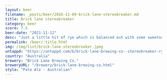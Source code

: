 ```yaml
---
layout: beer
filename: _posts/beer/2016-11-09-brick-lane-stereobreaker.md
title: Brick lane stereobreaker
category: beer
score: 7.5
beer-date: "2021-11-12"
desc: "Just a little hit of rye which is balanced out with some sweetness"
permalink: /beer/:title.html
img: /img/list/brick-lane-stereobreaker.jpeg
untappd: "https://untappd.com/b/brick-lane-brewing-co--stereobreaker-rye-pale-ale/4346944"
country: "Australia"
brewery: "Brick Lane Brewing Co."
breweryURL: "/brewery/brick-lane-brewing-co.html"
style: "Pale Ale - Australian"
---
```

